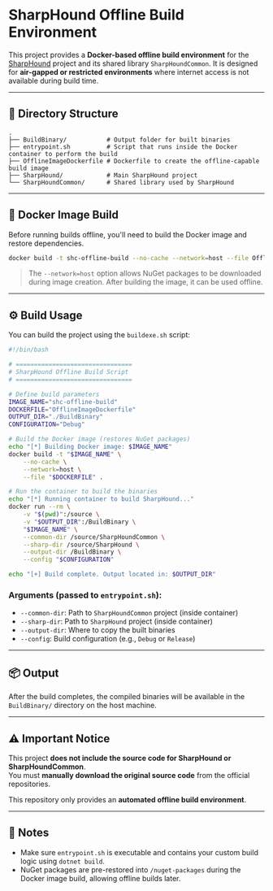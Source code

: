 
# SharpHound Offline Build Environment

This project provides a **Docker-based offline build environment** for the [SharpHound](https://github.com/BloodHoundAD/SharpHound) project and its shared library `SharpHoundCommon`. It is designed for **air-gapped or restricted environments** where internet access is not available during build time.

---

## 📁 Directory Structure

```
.
├── BuildBinary/           # Output folder for built binaries
├── entrypoint.sh          # Script that runs inside the Docker container to perform the build
├── OfflineImageDockerfile # Dockerfile to create the offline-capable build image
├── SharpHound/            # Main SharpHound project
└── SharpHoundCommon/      # Shared library used by SharpHound
```

---

## 🐳 Docker Image Build

Before running builds offline, you'll need to build the Docker image and restore dependencies.

```bash
docker build -t shc-offline-build --no-cache --network=host --file OfflineImageDockerfile .
```

> The `--network=host` option allows NuGet packages to be downloaded during image creation. After building the image, it can be used offline.

---

## ⚙️ Build Usage

You can build the project using the `buildexe.sh` script:

```bash
#!/bin/bash

# ================================
# SharpHound Offline Build Script
# ================================

# Define build parameters
IMAGE_NAME="shc-offline-build"
DOCKERFILE="OfflineImageDockerfile"
OUTPUT_DIR="./BuildBinary"
CONFIGURATION="Debug"

# Build the Docker image (restores NuGet packages)
echo "[*] Building Docker image: $IMAGE_NAME"
docker build -t "$IMAGE_NAME" \
    --no-cache \
    --network=host \
    --file "$DOCKERFILE" .

# Run the container to build the binaries
echo "[*] Running container to build SharpHound..."
docker run --rm \
    -v "$(pwd)":/source \
    -v "$OUTPUT_DIR":/BuildBinary \
    "$IMAGE_NAME" \
    --common-dir /source/SharpHoundCommon \
    --sharp-dir /source/SharpHound \
    --output-dir /BuildBinary \
    --config "$CONFIGURATION"

echo "[+] Build complete. Output located in: $OUTPUT_DIR"
```

### Arguments (passed to `entrypoint.sh`):

- `--common-dir`: Path to `SharpHoundCommon` project (inside container)
- `--sharp-dir`: Path to `SharpHound` project (inside container)
- `--output-dir`: Where to copy the built binaries
- `--config`: Build configuration (e.g., `Debug` or `Release`)

---

## 📦 Output

After the build completes, the compiled binaries will be available in the `BuildBinary/` directory on the host machine.


---

## ⚠️ Important Notice

This project **does not include the source code for SharpHound or SharpHoundCommon**.  
You must **manually download the original source code** from the official repositories.

This repository only provides an **automated offline build environment**.


---

## 📝 Notes

- Make sure `entrypoint.sh` is executable and contains your custom build logic using `dotnet build`.
- NuGet packages are pre-restored into `/nuget-packages` during the Docker image build, allowing offline builds later.
